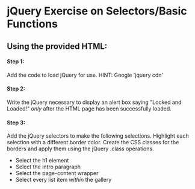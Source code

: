 # jQuery Exercise on Selectors/Basic Functions

## Using the provided HTML:
#### Step 1:
Add the code to load jQuery for use. HINT: Google 'jquery cdn'

#### Step 2:
Write the jQuery necessary to display an alert box saying "Locked and Loaded!" *only* after the HTML page has been successfully loaded.

#### Step 3:
Add the jQuery selectors to make the following selections. Highlight each selection with a different border color. Create the CSS classes for the borders and apply them using the jQuery .class operations. 

* Select the h1 element
* Select the intro paragraph
* Select the page-content wrapper
* Select every list item *within* the gallery
